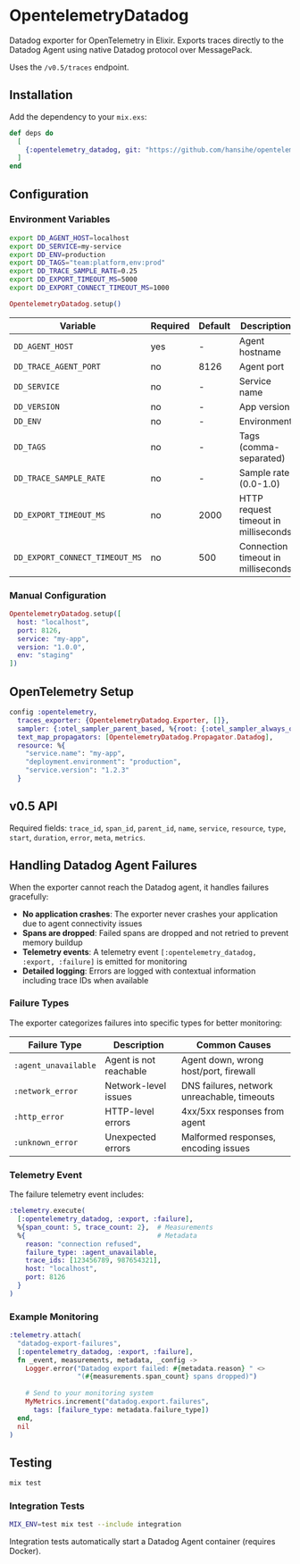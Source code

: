 # OpentelemetryDatadog

Datadog exporter for OpenTelemetry in Elixir. Exports traces directly to the Datadog Agent using native Datadog protocol over MessagePack.

Uses the `/v0.5/traces` endpoint.

## Installation

Add the dependency to your `mix.exs`:

```elixir
def deps do
  [
    {:opentelemetry_datadog, git: "https://github.com/hansihe/opentelemetry_datadog.git"}
  ]
end
```

## Configuration

### Environment Variables

```bash
export DD_AGENT_HOST=localhost
export DD_SERVICE=my-service
export DD_ENV=production
export DD_TAGS="team:platform,env:prod"
export DD_TRACE_SAMPLE_RATE=0.25
export DD_EXPORT_TIMEOUT_MS=5000
export DD_EXPORT_CONNECT_TIMEOUT_MS=1000
```

```elixir
OpentelemetryDatadog.setup()
```

| Variable                      | Required | Default | Description |
|-------------------------------|----------|---------|-------------|
| `DD_AGENT_HOST`               | yes      | -       | Agent hostname |
| `DD_TRACE_AGENT_PORT`         | no       | 8126    | Agent port |
| `DD_SERVICE`                  | no       | -       | Service name |
| `DD_VERSION`                  | no       | -       | App version |
| `DD_ENV`                      | no       | -       | Environment |
| `DD_TAGS`                     | no       | -       | Tags (comma-separated) |
| `DD_TRACE_SAMPLE_RATE`        | no       | -       | Sample rate (0.0-1.0) |
| `DD_EXPORT_TIMEOUT_MS`        | no       | 2000    | HTTP request timeout in milliseconds |
| `DD_EXPORT_CONNECT_TIMEOUT_MS`| no       | 500     | Connection timeout in milliseconds |

### Manual Configuration

```elixir
OpentelemetryDatadog.setup([
  host: "localhost",
  port: 8126,
  service: "my-app",
  version: "1.0.0",
  env: "staging"
])
```

## OpenTelemetry Setup

```elixir
config :opentelemetry,
  traces_exporter: {OpentelemetryDatadog.Exporter, []},
  sampler: {:otel_sampler_parent_based, %{root: {:otel_sampler_always_on, %{}}}},
  text_map_propagators: [OpentelemetryDatadog.Propagator.Datadog],
  resource: %{
    "service.name": "my-app",
    "deployment.environment": "production",
    "service.version": "1.2.3"
  }
```

## v0.5 API

Required fields: `trace_id`, `span_id`, `parent_id`, `name`, `service`, `resource`, `type`, `start`, `duration`, `error`, `meta`, `metrics`.

## Handling Datadog Agent Failures

When the exporter cannot reach the Datadog agent, it handles failures gracefully:

- **No application crashes**: The exporter never crashes your application due to agent connectivity issues
- **Spans are dropped**: Failed spans are dropped and not retried to prevent memory buildup
- **Telemetry events**: A telemetry event `[:opentelemetry_datadog, :export, :failure]` is emitted for monitoring
- **Detailed logging**: Errors are logged with contextual information including trace IDs when available

### Failure Types

The exporter categorizes failures into specific types for better monitoring:

| Failure Type | Description | Common Causes |
|--------------|-------------|---------------|
| `:agent_unavailable` | Agent is not reachable | Agent down, wrong host/port, firewall |
| `:network_error` | Network-level issues | DNS failures, network unreachable, timeouts |
| `:http_error` | HTTP-level errors | 4xx/5xx responses from agent |
| `:unknown_error` | Unexpected errors | Malformed responses, encoding issues |

### Telemetry Event

The failure telemetry event includes:

```elixir
:telemetry.execute(
  [:opentelemetry_datadog, :export, :failure],
  %{span_count: 5, trace_count: 2},  # Measurements
  %{                                 # Metadata
    reason: "connection refused",
    failure_type: :agent_unavailable,
    trace_ids: [123456789, 987654321],
    host: "localhost",
    port: 8126
  }
)
```

### Example Monitoring

```elixir
:telemetry.attach(
  "datadog-export-failures",
  [:opentelemetry_datadog, :export, :failure],
  fn _event, measurements, metadata, _config ->
    Logger.error("Datadog export failed: #{metadata.reason} " <>
                 "(#{measurements.span_count} spans dropped)")
    
    # Send to your monitoring system
    MyMetrics.increment("datadog.export.failures", 
      tags: [failure_type: metadata.failure_type])
  end,
  nil
)
```

## Testing

```bash
mix test
```

### Integration Tests

```bash
MIX_ENV=test mix test --include integration
```

Integration tests automatically start a Datadog Agent container (requires Docker).
